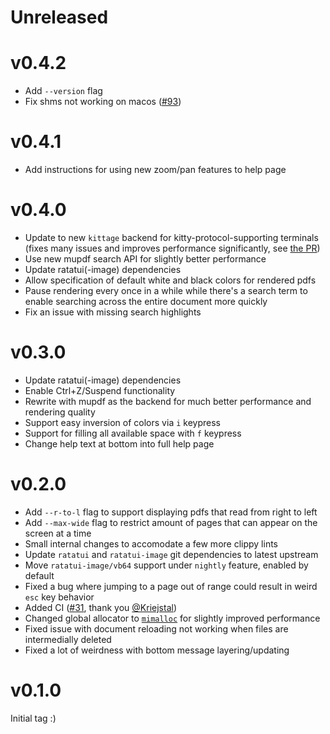 # Unreleased

# v0.4.2

- Add `--version` flag
- Fix shms not working on macos ([#93](https://github.com/itsjunetime/tdf/pull/93))

# v0.4.1

- Add instructions for using new zoom/pan features to help page

# v0.4.0

- Update to new `kittage` backend for kitty-protocol-supporting terminals (fixes many issues and improves performance significantly, see [the PR](https://github.com/itsjunetime/tdf/pull/74))
- Use new mupdf search API for slightly better performance
- Update ratatui(-image) dependencies
- Allow specification of default white and black colors for rendered pdfs
- Pause rendering every once in a while while there's a search term to enable searching across the entire document more quickly
- Fix an issue with missing search highlights

# v0.3.0

- Update ratatui(-image) dependencies
- Enable Ctrl+Z/Suspend functionality
- Rewrite with mupdf as the backend for much better performance and rendering quality
- Support easy inversion of colors via `i` keypress
- Support for filling all available space with `f` keypress
- Change help text at bottom into full help page

# v0.2.0

- Add `--r-to-l` flag to support displaying pdfs that read from right to left
- Add `--max-wide` flag to restrict amount of pages that can appear on the screen at a time
- Small internal changes to accomodate a few more clippy lints
- Update `ratatui` and `ratatui-image` git dependencies to latest upstream
- Move `ratatui-image/vb64` support under `nightly` feature, enabled by default
- Fixed a bug where jumping to a page out of range could result in weird `esc` key behavior
- Added CI ([#31](https://github.com/itsjunetime/tdf/pull/31), thank you [@Kriejstal](https://github.com/Kreijstal))
- Changed global allocator to [`mimalloc`](https://github.com/purpleprotocol/mimalloc_rust) for slightly improved performance
- Fixed issue with document reloading not working when files are intermedially deleted
- Fixed a lot of weirdness with bottom message layering/updating

# v0.1.0

Initial tag :)
